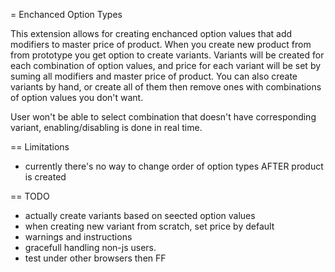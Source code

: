 = Enchanced Option Types

This extension allows for creating enchanced option values that add modifiers to master price of product.
When you create new product from from prototype you get option to create variants. 
Variants will be created for each combination of option values, and price for each variant will be set by suming all modifiers and master price of product.
You can also create variants by hand, or create all of them then remove ones with combinations of option values you don't want.

User won't be able to select combination that doesn't have corresponding variant, enabling/disabling is done in real time.

== Limitations

- currently there's no way to change order of option types AFTER product is created

== TODO

- actually create variants based on seected option values
- when creating new variant from scratch, set price by default
- warnings and instructions
- gracefull handling non-js users.
- test under other browsers then FF
